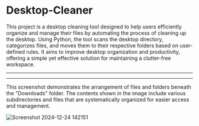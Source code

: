 # Desktop-Cleaner

This project is a desktop cleaning tool designed to help users efficiently organize and manage their files by automating the process of cleaning up the desktop. Using Python, the tool scans the desktop directory, categorizes files, and moves them to their respective folders based on user-defined rules. It aims to improve desktop organization and productivity, offering a simple yet effective solution for maintaining a clutter-free workspace.

---

<hr style="border: 0.5 solid #ccc;">

This screenshot demonstrates the arrangement of files and folders beneath the "Downloads" folder. The contents shown in the image include various subdirectories and files that are systematically organized for easier access and management.

![Screenshot 2024-12-24 142151](https://github.com/user-attachments/assets/4ba5a773-6d10-4827-b55f-38498ff7451b)
